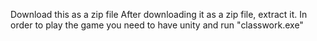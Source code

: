 Download this as a zip file
After downloading it as a zip file, extract it.
In order to play the game you need to have unity and run "classwork.exe"
